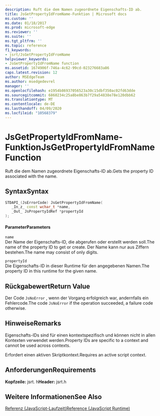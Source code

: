 ```yaml
---
description: Ruft die dem Namen zugeordnete Eigenschafts-ID ab.
title: JsGetPropertyIdFromName-Funktion | Microsoft docs
ms.custom: ''
ms.date: 01/18/2017
ms.prod: microsoft-edge
ms.reviewer: ''
ms.suite: ''
ms.tgt_pltfrm: ''
ms.topic: reference
f1_keywords:
- jsrt/JsGetPropertyIdFromName
helpviewer_keywords:
- JsGetPropertyIdFromName function
ms.assetid: 1674906f-746a-4c62-99cd-023276683a86
caps.latest.revision: 12
author: MSEdgeTeam
ms.author: msedgedevrel
manager: ''
ms.openlocfilehash: e1954b86937056523a30c15dbf350ac02fd63dde
ms.sourcegitcommit: 6860234c25a8be863b7f29a54838e78e120dbb62
ms.translationtype: MT
ms.contentlocale: de-DE
ms.lasthandoff: 04/09/2020
ms.locfileid: "10568379"
---
```

# <span data-ttu-id="02fe3-103">JsGetPropertyIdFromName-Funktion</span><span class="sxs-lookup"><span data-stu-id="02fe3-103">JsGetPropertyIdFromName Function</span></span>
<span data-ttu-id="02fe3-104">Ruft die dem Namen zugeordnete Eigenschafts-ID ab.</span><span class="sxs-lookup"><span data-stu-id="02fe3-104">Gets the property ID associated with the name.</span></span>  
  
## <span data-ttu-id="02fe3-105">Syntax</span><span class="sxs-lookup"><span data-stu-id="02fe3-105">Syntax</span></span>  
  
```cpp  
STDAPI_(JsErrorCode) JsGetPropertyIdFromName(  
   _In_z_ const wchar_t *name,  
   _Out_ JsPropertyIdRef *propertyId  
);  
```  
  
#### <span data-ttu-id="02fe3-106">Parameter</span><span class="sxs-lookup"><span data-stu-id="02fe3-106">Parameters</span></span>  
 `name`  
 <span data-ttu-id="02fe3-107">Der Name der Eigenschafts-ID, die abgerufen oder erstellt werden soll.</span><span class="sxs-lookup"><span data-stu-id="02fe3-107">The name of the property ID to get or create.</span></span> <span data-ttu-id="02fe3-108">Der Name kann nur aus Ziffern bestehen.</span><span class="sxs-lookup"><span data-stu-id="02fe3-108">The name may consist of only digits.</span></span>  
  
 `propertyId`  
 <span data-ttu-id="02fe3-109">Die Eigenschafts-ID in dieser Runtime für den angegebenen Namen.</span><span class="sxs-lookup"><span data-stu-id="02fe3-109">The property ID in this runtime for the given name.</span></span>  
  
## <span data-ttu-id="02fe3-110">Rückgabewert</span><span class="sxs-lookup"><span data-stu-id="02fe3-110">Return Value</span></span>  
 <span data-ttu-id="02fe3-111">Der Code `JsNoError` , wenn der Vorgang erfolgreich war, andernfalls ein Fehlercode.</span><span class="sxs-lookup"><span data-stu-id="02fe3-111">The code `JsNoError` if the operation succeeded, a failure code otherwise.</span></span>  
  
## <span data-ttu-id="02fe3-112">Hinweise</span><span class="sxs-lookup"><span data-stu-id="02fe3-112">Remarks</span></span>  
 <span data-ttu-id="02fe3-113">Eigenschafts-IDs sind für einen kontextspezifisch und können nicht in allen Kontexten verwendet werden.</span><span class="sxs-lookup"><span data-stu-id="02fe3-113">Property IDs are specific to a context and cannot be used across contexts.</span></span>  
  
 <span data-ttu-id="02fe3-114">Erfordert einen aktiven Skriptkontext.</span><span class="sxs-lookup"><span data-stu-id="02fe3-114">Requires an active script context.</span></span>  
  
## <span data-ttu-id="02fe3-115">Anforderungen</span><span class="sxs-lookup"><span data-stu-id="02fe3-115">Requirements</span></span>  
 <span data-ttu-id="02fe3-116">**Kopfzeile:** jsrt. h</span><span class="sxs-lookup"><span data-stu-id="02fe3-116">**Header:** jsrt.h</span></span>  
  
## <span data-ttu-id="02fe3-117">Weitere Informationen</span><span class="sxs-lookup"><span data-stu-id="02fe3-117">See Also</span></span>  
 [<span data-ttu-id="02fe3-118">Referenz (JavaScript-Laufzeit)</span><span class="sxs-lookup"><span data-stu-id="02fe3-118">Reference (JavaScript Runtime)</span></span>](../chakra-hosting/reference-javascript-runtime.md)